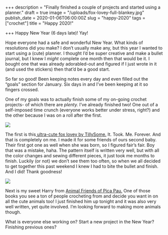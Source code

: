 +++
description = "Finally finished a couple of projects and started using a planner."
draft = true
image = "/uploads/fox-lovey-full-blankey.jpg"
publish_date = 2020-01-06T06:00:00Z
slug = "happy-2020"
tags = ["crochet"]
title = "Happy 2020!"

+++
Happy New Year (6 days late)! Yay!

Hope everyone had a safe and wonderful New Year. What kinds of resolutions did you make? I don’t usually make any, but this year I wanted to start using a (cute) planner. I thought I’d be super creative and make a bullet journal, but I knew I _might_ complete one month then that would be it. I bought one that was already adorabled-out and figured if I just wrote in it (and used the stickers) then that’d be a good start.

So far so good! Been keeping notes every day and even filled out the “goals” section for January. Six days in and I’ve been keeping at it so fingers crossed.

One of my goals was to actually finish some of my on-going crochet projects- of which there are _plenty._ I’ve already finished two! One out of a self-imposed time crunch (everyone works better under stress, right?) and the other because I was on a roll after the first.

![](/uploads/fox-lovey-outside.jpg)

The first is this[ ultra-cute fox lovey by TillySome.](https://www.etsy.com/listing/594764559/sleepy-fox-lovey-pattern-security?gpla=1&gao=1&utm_campaign=shopping_us_TillySome_sfc_osa&utm_medium=cpc&utm_source=google&utm_custom1=0&utm_content=12154653&gclid=CjwKCAiA0svwBRBhEiwAHqKjFu4v9yttxUfK5Rz1tM8B0sJ13RiskJdz_xvNNUJAw8aubK9wYEGWnRoCxhgQAvD_BwE) It. Took. Me. Forever. And that is completely on me. I made it for some friends of ours second baby. Their first got one as well when she was born, so I figured fair’s fair. Boy that was a mistake, haha. The pattern itself is written very well, but with all the color changes and sewing different pieces, it just took me months to finish. Luckily (or not) we don’t see them too often, so when we all decided to get together this past weekend I knew I had to bite the bullet and finish. And I did! Thank goodness!

![](/uploads/wolf.jpg)

Next is my sweet Harry from [Animal Friends of Pica Pau.](https://www.amazon.com/gp/product/9491643193/ref=as_li_qf_asin_il_tl?ie=UTF8&tag=codybear0e-20&creative=9325&linkCode=as2&creativeASIN=9491643193&linkId=4a597def6a0625b1a8f6d3b222ca36f0) One of those books you see a ton of people crocheting from and decide you want in on all the cute animals too! I just finished him up tonight and it was also very well written, yet quite involved. I’m looking forward to making more animals though.

What is everyone else working on? Start a new project in the New Year? Finishing previous ones?